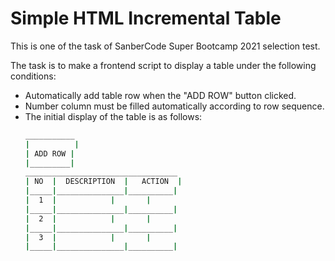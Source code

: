 # Simple HTML Incremental Table
This is one of the task of SanberCode Super Bootcamp 2021 selection test.

The task is to make a frontend script to display a table under the following conditions:
* Automatically add table row when the "ADD ROW" button clicked.
* Number column must be filled automatically according to row sequence.
* The initial display of the table is as follows:
   ```bash
   ___________
   |    	  |
   | ADD ROW |
   |_________|
   __________________________________
   | NO  |  DESCRIPTION  |	 ACTION  |	
   |_____|_______________|__________|
   |  1  |		      |		  |
   |_____|_______________|__________|
   |  2  |		      |		  |
   |_____|_______________|__________|
   |  3  |		      |		  |
   |_____|_______________|__________|
   ```